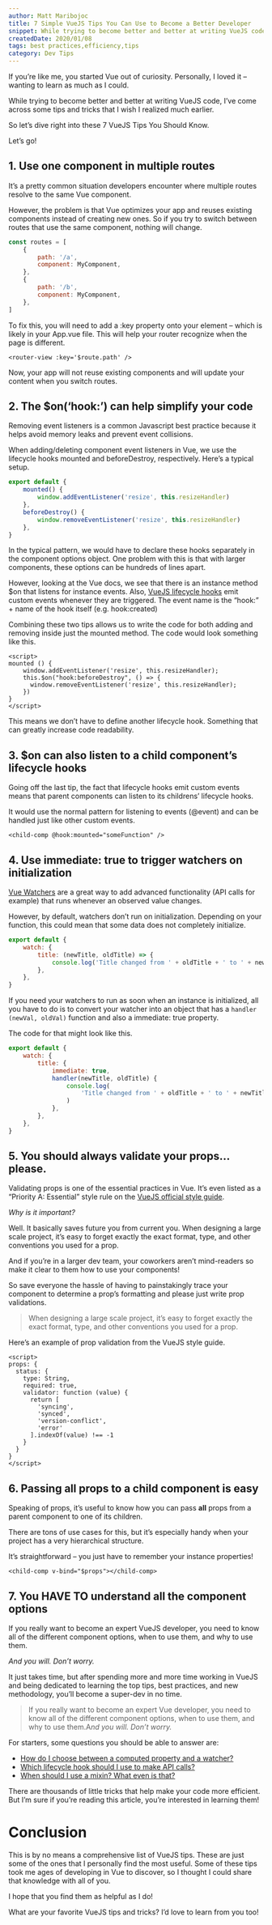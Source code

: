 ```yaml
---
author: Matt Maribojoc
title: 7 Simple VueJS Tips You Can Use to Become a Better Developer
snippet: While trying to become better and better at writing VueJS code I’ve come across some tips and tricks that I wish I realized much earlier.
createdDate: 2020/01/08
tags: best practices,efficiency,tips
category: Dev Tips
---
```


If you’re like me, you started Vue out of curiosity. Personally, I loved it – wanting to learn as much as I could.

While trying to become better and better at writing VueJS code, I’ve come across some tips and tricks that I wish I realized much earlier.

So let’s dive right into these 7 VueJS Tips You Should Know.

Let’s go!

## 1\. Use one component in multiple routes

It’s a pretty common situation developers encounter where multiple routes resolve to the same Vue component.

However, the problem is that Vue optimizes your app and reuses existing components instead of creating new ones. So if you try to switch between routes that use the same component, nothing will change.

```js
const routes = [
    {
        path: '/a',
        component: MyComponent,
    },
    {
        path: '/b',
        component: MyComponent,
    },
]
```

To fix this, you will need to add a :key property onto your <router-view> element – which is likely in your App.vue file. This will help your router recognize when the page is different.

```markup
<router-view :key='$route.path' />
```

Now, your app will not reuse existing components and will update your content when you switch routes.

## 2\. The $on(‘hook:’) can help simplify your code

Removing event listeners is a common Javascript best practice because it helps avoid memory leaks and prevent event collisions.

When adding/deleting component event listeners in Vue, we use the lifecycle hooks mounted and beforeDestroy, respectively. Here’s a typical setup.

```js
export default {
    mounted() {
        window.addEventListener('resize', this.resizeHandler)
    },
    beforeDestroy() {
        window.removeEventListener('resize', this.resizeHandler)
    },
}
```

In the typical pattern, we would have to declare these hooks separately in the component options object. One problem with this is that with larger components, these options can be hundreds of lines apart.

However, looking at the Vue docs, we see that there is an instance method $on that listens for instance events. Also, [VueJS lifecycle hooks](https://learnvue.co/2019/12/a-beginners-guide-to-vuejs-lifecycle-hooks/) emit custom events whenever they are triggered. The event name is the “hook:” + name of the hook itself (e.g. hook:created)

Combining these two tips allows us to write the code for both adding and removing inside just the mounted method. The code would look something like this.

```vue
<script>
mounted () {
    window.addEventListener('resize', this.resizeHandler);
    this.$on("hook:beforeDestroy", () => {
      window.removeEventListener('resize', this.resizeHandler);
    })
}
</script>
```

This means we don’t have to define another lifecycle hook. Something that can greatly increase code readability.

## 3\. $on can also listen to a child component’s lifecycle hooks

Going off the last tip, the fact that lifecycle hooks emit custom events means that parent components can listen to its childrens’ lifecycle hooks.

It would use the normal pattern for listening to events (@event) and can be handled just like other custom events.

```markup
<child-comp @hook:mounted="someFunction" />
```

## 4\. Use immediate: true to trigger watchers on initialization

[Vue Watchers](https://learnvue.co/2019/12/a-simple-vue-watcher-tutorial-for-beginners/) are a great way to add advanced functionality (API calls for example) that runs whenever an observed value changes.

However, by default, watchers don’t run on initialization. Depending on your function, this could mean that some data does not completely initialize.

```js
export default {
    watch: {
        title: (newTitle, oldTitle) => {
            console.log('Title changed from ' + oldTitle + ' to ' + newTitle)
        },
    },
}
```

If you need your watchers to run as soon when an instance is initialized, all you have to do is to convert your watcher into an object that has a `handler (newVal, oldVal)` function and also a immediate: true property.

The code for that might look like this.

```js
export default {
    watch: {
        title: {
            immediate: true,
            handler(newTitle, oldTitle) {
                console.log(
                    'Title changed from ' + oldTitle + ' to ' + newTitle
                )
            },
        },
    },
}
```

## 5\. You should **always** validate your props…please.

Validating props is one of the essential practices in Vue. It’s even listed as a “Priority A: Essential” style rule on the [VueJS official style guide](https://vuejs.org/v2/style-guide/#Prop-definitions-essential).

_Why is it important?_

Well. It basically saves future you from current you. When designing a large scale project, it’s easy to forget exactly the exact format, type, and other conventions you used for a prop.

And if you’re in a larger dev team, your coworkers aren’t mind-readers so make it clear to them how to use your components!

So save everyone the hassle of having to painstakingly trace your component to determine a prop’s formatting and please just write prop validations.

> When designing a large scale project, it’s easy to forget exactly the exact format, type, and other conventions you used for a prop.

Here’s an example of prop validation from the VueJS style guide.

```vue
<script>
props: {
  status: {
    type: String,
    required: true,
    validator: function (value) {
      return [
        'syncing',
        'synced',
        'version-conflict',
        'error'
      ].indexOf(value) !== -1
    }
  }
}
</script>
```

## 6\. Passing all props to a child component is easy

Speaking of props, it’s useful to know how you can pass **all** props from a parent component to one of its children.

There are tons of use cases for this, but it’s especially handy when your project has a very hierarchical structure.

It’s straightforward – you just have to remember your instance properties!

```markup
<child-comp v-bind="$props"></child-comp>
```

## 7\. You HAVE TO understand all the component options

If you really want to become an expert VueJS developer, you need to know all of the different component options, when to use them, and why to use them.

_And you will. Don’t worry._

It just takes time, but after spending more and more time working in VueJS and being dedicated to learning the top tips, best practices, and new methodology, you’ll become a super-dev in no time.

> If you really want to become an expert Vue developer, you need to know all of the different component options, when to use them, and why to use them.A*nd you will. Don’t worry.*

For starters, some questions you should be able to answer are:

-   [How do I choose between a computed property and a watcher?](https://learnvue.co/2019/12/a-simple-vue-watcher-tutorial-for-beginners/)
-   [Which lifecycle hook should I use to make API calls?](https://learnvue.co/2019/12/a-beginners-guide-to-vuejs-lifecycle-hooks/)
-   [When should I use a mixin? What even is that?](https://learnvue.co/2019/12/how-to-manage-mixins-in-vuejs/)

There are thousands of little tricks that help make your code more efficient. But I’m sure if you’re reading this article, you’re interested in learning them!

# Conclusion

This is by no means a comprehensive list of VueJS tips. These are just some of the ones that I personally find the most useful. Some of these tips took me ages of developing in Vue to discover, so I thought I could share that knowledge with all of you.

I hope that you find them as helpful as I do!

What are your favorite VueJS tips and tricks? I’d love to learn from you too!
